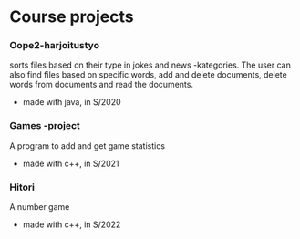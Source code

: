 # Course projects

### Oope2-harjoitustyo

sorts files based on their type in jokes and news -kategories. 
The user can also find files based on specific words, add and delete documents, 
delete words from documents and read the documents.
- made with java, in S/2020

### Games -project

A program to add and get game statistics
- made with c++, in S/2021

### Hitori

A number game
- made with c++, in S/2022
